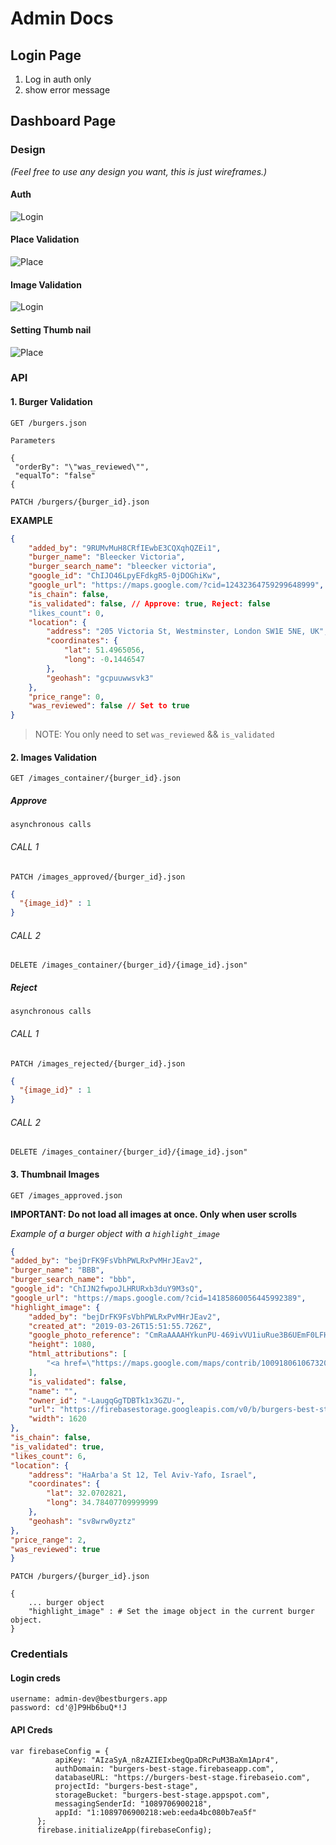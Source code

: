 # Admin Docs

## Login Page

1. Log in auth only
2. show error message

## Dashboard Page

### Design 
_(Feel free to use any design you want, this is just wireframes.)_

#### Auth 

![Login](assets/login.png)

#### Place Validation 

![Place](assets/place.png)

#### Image Validation 

![Login](assets/images.png)

#### Setting Thumb nail 

![Place](assets/thumbnail.png)

### API

#### 1. Burger Validation

```
GET /burgers.json

Parameters

{
 "orderBy": "\"was_reviewed\"",
 "equalTo": "false"
{
```

```
PATCH /burgers/{burger_id}.json
```

**EXAMPLE**

```json 
{
	"added_by": "9RUMvMuH8CRfIEwbE3CQXqhQZEi1",
	"burger_name": "Bleecker Victoria",
	"burger_search_name": "bleecker victoria",
	"google_id": "ChIJO46LpyEFdkgR5-0jDOGhiKw",
	"google_url": "https://maps.google.com/?cid=12432364759299648999",
	"is_chain": false,
	"is_validated": false, // Approve: true, Reject: false
	"likes_count": 0,
	"location": {
		"address": "205 Victoria St, Westminster, London SW1E 5NE, UK",
		"coordinates": {
			"lat": 51.4965056,
			"long": -0.1446547
		},
		"geohash": "gcpuuwwsvk3"
	},
	"price_range": 0,
	"was_reviewed": false // Set to true
}
```
>NOTE: You only need to set `was_reviewed` && `is_validated`

#### 2. Images Validation
```
GET /images_container/{burger_id}.json
```

##### Approve 

`asynchronous calls`

###### CALL 1
```
PATCH /images_approved/{burger_id}.json
```

```json
{
  "{image_id}" : 1
}
```
###### CALL 2
```
DELETE /images_container/{burger_id}/{image_id}.json"
```

##### Reject

`asynchronous calls`

###### CALL 1
```
PATCH /images_rejected/{burger_id}.json
```

```json
{
  "{image_id}" : 1
}
```

###### CALL 2
```
DELETE /images_container/{burger_id}/{image_id}.json"
```

#### 3. Thumbnail Images

```
GET /images_approved.json
```
**IMPORTANT: Do not load all images at once. Only when user scrolls**

_Example of a burger object with a `highlight_image`_

```json
{
"added_by": "bejDrFK9FsVbhPWLRxPvMHrJEav2",
"burger_name": "BBB",
"burger_search_name": "bbb",
"google_id": "ChIJN2fwpoJLHRURxb3duY9M3sQ",
"google_url": "https://maps.google.com/?cid=14185860056445992389",
"highlight_image": {
	"added_by": "bejDrFK9FsVbhPWLRxPvMHrJEav2",
	"created_at": "2019-03-26T15:51:55.726Z",
	"google_photo_reference": "CmRaAAAAHYkunPU-469ivVU1iuRue3B6UEmF0LFHlmeAriVR9-aZk-aeWkpObgjzPwjP--p2e-8JdF3QhDOQDi67T34RnCQJ6oPEeBLxC5HoWy2K2oAmQ1FjxVvTzM08sKYHUoP_EhCdtxqyIgIE44kVqKx0N8A0GhT8SCvOB8gSbg9A2tofXJiqVI4XfQ",
	"height": 1080,
	"html_attributions": [
		"<a href=\"https://maps.google.com/maps/contrib/100918061067320897819/photos\">yaron brener</a>"
	],
	"is_validated": false,
	"name": "",
	"owner_id": "-LaugqGgTDBTk1x3GZU-",
	"url": "https://firebasestorage.googleapis.com/v0/b/burgers-best-stage.appspot.com/o/burger_images%2FFCDF45CF-A819-4644-98DB-567099A466D7.jpg?alt=media&token=90e316f9-fb64-4824-93e7-bb4aff82a9a9",
	"width": 1620
},
"is_chain": false,
"is_validated": true,
"likes_count": 6,
"location": {
	"address": "HaArba'a St 12, Tel Aviv-Yafo, Israel",
	"coordinates": {
		"lat": 32.0702821,
		"long": 34.78407709999999
	},
	"geohash": "sv8wrw0yztz"
},
"price_range": 2,
"was_reviewed": true
}
```

```
PATCH /burgers/{burger_id}.json
```

```
{
	... burger object
	"highlight_image" : # Set the image object in the current burger object.
}
```

### Credentials

#### Login creds
```
username: admin-dev@bestburgers.app
password: cd'@]P9Hb6buQ*!J
```

#### API Creds

```
var firebaseConfig = {
          apiKey: "AIzaSyA_n8zAZIEIxbegQpaDRcPuM3BaXm1Apr4",
          authDomain: "burgers-best-stage.firebaseapp.com",
          databaseURL: "https://burgers-best-stage.firebaseio.com",
          projectId: "burgers-best-stage",
          storageBucket: "burgers-best-stage.appspot.com",
          messagingSenderId: "1089706900218",
          appId: "1:1089706900218:web:eeda4bc080b7ea5f"
      };
      firebase.initializeApp(firebaseConfig);
```